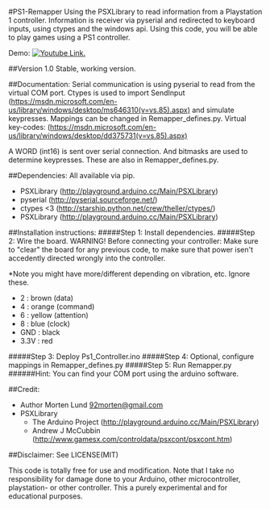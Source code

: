 #PS1-Remapper
Using the PSXLibrary to read information from a Playstation 1 controller. Information is receiver via pyserial and redirected to keyboard inputs, using ctypes and the windows api.
Using this code, you will be able to play games using a PS1 controller.

Demo: 
[![Youtube Link.](https://i.imgur.com/zAbwayt.png)](https://www.youtube.com/watch?v=pn_Li9lcNQs)

##Version 1.0
Stable, working version.

##Documentation:
Serial communication is using pyserial to read from the virtual COM port. Ctypes is used to import SendInput (https://msdn.microsoft.com/en-us/library/windows/desktop/ms646310(v=vs.85).aspx) and simulate keypresses. Mappings can be changed in Remapper_defines.py. Virtual key-codes: (https://msdn.microsoft.com/en-us/library/windows/desktop/dd375731(v=vs.85).aspx)

A WORD (int16) is sent over serial connection. And bitmasks are used to determine keypresses. These are also in Remapper_defines.py.

##Dependencies:
All available via pip.
- PSXLibrary (http://playground.arduino.cc/Main/PSXLibrary)
- pyserial (http://pyserial.sourceforge.net/)
- ctypes <3 (http://starship.python.net/crew/theller/ctypes/)
- PSXLibrary (http://playground.arduino.cc/Main/PSXLibrary)

##Installation instructions:
#####Step 1: Install dependencies.
#####Step 2: Wire the board.
WARNING! Before connecting your controller: Make sure to "clear" the board for any previous code, to make sure that power isen't accedently directed wrongly into the controller.

*Note you might have more/different depending on vibration, etc. Ignore these.
- 2 : brown (data) 
- 4 : orange (command) 
- 6 : yellow (attention) 
- 8 : blue (clock) 
- GND : black 
- 3.3V : red

#####Step 3: Deploy Ps1_Controller.ino
#####Step 4: Optional, configure mappings in Remapper_defines.py
#####Step 5: Run Remapper.py
######Hint: You can find your COM port using the arduino software.

##Credit:
- Author Morten Lund <92morten@gmail.com>
- PSXLibrary
    - The Arduino Project (http://playground.arduino.cc/Main/PSXLibrary)
    - Andrew J McCubbin (http://www.gamesx.com/controldata/psxcont/psxcont.htm)

##Disclaimer:
See LICENSE(MIT)

This code is totally free for use and modification. Note that I take no responsibility for damage done to your Arduino, other microcontroller, playstation- or other controller. This a purely experimental and for educational purposes.
